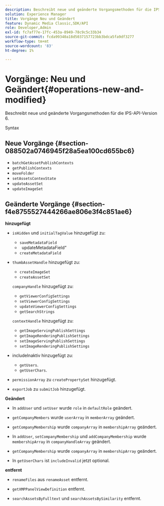 ```yaml
---
description: Beschreibt neue und geänderte Vorgangsmethoden für die IPS-API-Version 6.
solution: Experience Manager
title: Vorgänge Neu und Geändert
feature: Dynamic Media Classic,SDK/API
role: Developer,Admin
exl-id: fc7af77e-17fc-453a-8949-78c9c5c33b34
source-git-commit: fcda99340a18d5037157723bb3bdca5fa9df3277
workflow-type: tm+mt
source-wordcount: '83'
ht-degree: 1%

---
```


# Vorgänge: Neu und Geändert{#operations-new-and-modified}

Beschreibt neue und geänderte Vorgangsmethoden für die IPS-API-Version 6.

Syntax

## Neue Vorgänge {#section-088502a0746945f28a5ea100cd655bc6}

* `batchGetAssetPublishContexts`
* `getPublishContexts`
* `moveFolder`
* `setAssetsContexState`
* `updateAssetSet`
* `updateImageSet`

## Geänderte Vorgänge {#section-f4e8755527444266ae806e3f4c851ae6}

**hinzugefügt**

* `isHidden` und `initialTagValue` hinzugefügt zu:

   * `saveMetadataField`
   * ` `updateMetadataField“
   * `createMetadataField`

* `thumbAssetHandle` hinzugefügt zu:

   * `createImageSet`
   * `createAssetSet`

  `companyHandle` hinzugefügt zu:

   * `getViewerConfigSettings`
   * `setViewerConfigSettings`
   * `updateViewerConfigSettings`
   * `getSearchStrings`

  `contextHandle` hinzugefügt zu:

   * `getImageServingPublishSettings`
   * `getImageRenderingPublishSettings`
   * `setImageServingPublishSettings`
   * `setImageRenderingPublishSettings`

* includeInaktiv hinzugefügt zu:

   * `getUsers`.
   * `getUserChars`.

* `permissionArray` zu `createPropertySet` hinzugefügt.

* `exportJob` zu `submitJob` hinzugefügt.

**Geändert**

* In `addUser` und `setUser` wurde `role` in `defaultRole` geändert.

* `getCompanyMembers` wurde `userArray` in `memberArray` geändert.

* `getCompanyMembership` wurde `companyArray` in `membershipArray` geändert.

* In `addUser`, `setCompanyMembership` und `addCompanyMembership` wurde `membershipArray` in `companyHandleArray` geändert.

* `getCompanyMembership` wurde `companyArray` in `membershipArray` geändert.

* In `getUserChars` ist `includeInvalid` jetzt optional.

**entfernt**

* `renameFiles` aus `renameAsset` entfernt.

* `getXMPPanelViewDefinition` entfernt.
* `searchAssetsByFulltext` und `searchAssetsBySimilarity` entfernt.

